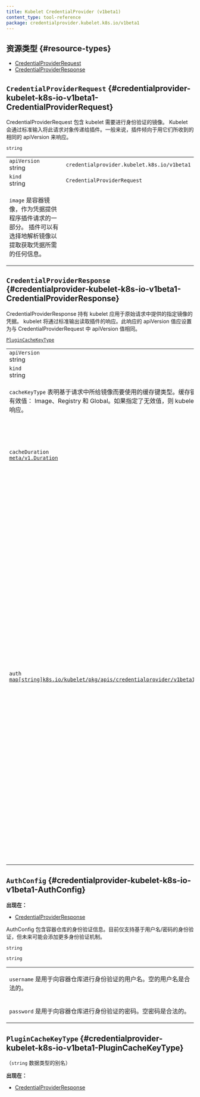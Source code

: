 ```yaml
---
title: Kubelet CredentialProvider (v1beta1)
content_type: tool-reference
package: credentialprovider.kubelet.k8s.io/v1beta1
---
```


## 资源类型   {#resource-types}

- [CredentialProviderRequest](#credentialprovider-kubelet-k8s-io-v1beta1-CredentialProviderRequest)
- [CredentialProviderResponse](#credentialprovider-kubelet-k8s-io-v1beta1-CredentialProviderResponse)

## `CredentialProviderRequest`     {#credentialprovider-kubelet-k8s-io-v1beta1-CredentialProviderRequest}

<p>
CredentialProviderRequest 包含 kubelet 需要进行身份验证的镜像。
Kubelet 会通过标准输入将此请求对象传递给插件。一般来说，插件倾向于用它们所收到的相同的 apiVersion 来响应。
</p>

<table class="table">
<tbody>
    
<tr><td><code>apiVersion</code><br/>string</td><td><code>credentialprovider.kubelet.k8s.io/v1beta1</code></td></tr>
<tr><td><code>kind</code><br/>string</td><td><code>CredentialProviderRequest</code></td></tr>
    
  
<code>string</code>
</td>
<td>
   <p>
   <code>image</code> 是容器镜像，作为凭据提供程序插件请求的一部分。
   插件可以有选择地解析镜像以提取获取凭据所需的任何信息。
   </p>
</td>
</tr>
</tbody>
</table>

## `CredentialProviderResponse`     {#credentialprovider-kubelet-k8s-io-v1beta1-CredentialProviderResponse}

<p>
CredentialProviderResponse 持有 kubelet 应用于原始请求中提供的指定镜像的凭据。
kubelet 将通过标准输出读取插件的响应。此响应的 apiVersion 值应设置为与 CredentialProviderRequest 中 apiVersion 值相同。
</p>


<table class="table">
<tbody>
    
<tr><td><code>apiVersion</code><br/>string</td><td><code>credentialprovider.kubelet.k8s.io/v1beta1</code></td></tr>
<tr><td><code>kind</code><br/>string</td><td><code>CredentialProviderResponse</code></td></tr>
    
  
<a href="#credentialprovider-kubelet-k8s-io-v1beta1-PluginCacheKeyType"><code>PluginCacheKeyType</code></a>
</td>
<td>
   <p>
   <code>cacheKeyType</code> 表明基于请求中所给镜像而要使用的缓存键类型。缓存键类型有三个有效值：
   Image、Registry 和 Global。如果指定了无效值，则 kubelet 不会使用该响应。
   </p>
</td>
</tr>
<tr><td><code>cacheDuration</code><br/>
<a href="https://pkg.go.dev/k8s.io/apimachinery/pkg/apis/meta/v1#Duration"><code>meta/v1.Duration</code></a>
</td>
<td>
   <p>
   <code>cacheDuration</code> 表示所提供的凭据应该被缓存的时间。kubelet 使用这个字段为
   <code>auth</code> 中的凭据设置内存中数据的缓存时间。如果为空，kubelet 将使用 CredentialProviderConfig
   中提供的 defaultCacheDuration。如果设置为 0，kubelet 将不会缓存所提供的 <code>auth</code> 数据。
   </p>
</td>
</tr>
<tr><td><code>auth</code><br/>
<a href="#credentialprovider-kubelet-k8s-io-v1beta1-AuthConfig"><code>map[string]k8s.io/kubelet/pkg/apis/credentialprovider/v1beta1.AuthConfig</code></a>
</td>
<td>
   <p>
   <code>auth</code> 是一个映射，其中包含传递到 kubelet 的身份验证信息。
   每个键都是一个匹配镜像字符串（下面将对此进行详细介绍）。相应的 authConfig 值应该对所有与此键匹配的镜像有效。
   如果不能为请求的镜像返回有效的凭据，插件应将此字段设置为 null。
   </p>
   <p>
   映射中每个键值都是一个正则表达式，可以选择包含端口和路径。
   域名部分可以包含通配符，但在端口或路径中不能使用通配符。
   支持通配符作为子域，如 <code>&ast;.k8s.io</code> 或 <code>k8s.&ast;.io</code>，以及顶级域，如 <code>k8s.&ast;</code>。
   还支持匹配部分子域，如 <code>app&ast;.k8s.io</code>。每个通配符只能匹配一个子域段，
   因此 <code>&ast;.io</code> 不匹配 <code>&ast;.k8s.io</code>。
   </p>
   <p>
   当满足以下所有条件时，kubelet 会将镜像与键值匹配：
   </p>
   <ul>
    <li>两者都包含相同数量的域部分，并且每个部分都匹配。</li>
    <li><code>imageMatch</code> 的 URL 路径必须是目标镜像的 URL 路径的前缀。</li>
    <li>如果 <code>imageMatch</code> 包含端口，则该端口也必须在镜像中匹配。</li>
   </ul>
   <p>
   当返回多个键（key）时，kubelet 会倒序遍历所有键，这样：
   </p>
   <ul>
    <li>具有相同前缀的较长键位于较短键之前</li>
    <li>具有相同前缀的非通配符键位于通配符键之前。</li>
   </ul>
   <p>
   对于任何给定的匹配，kubelet 将尝试使用提供的凭据进行镜像拉取，并在第一次成功验证后停止拉取。
   </p>
   <p>键值示例：</p>
<ul>
<li>123456789.dkr.ecr.us-east-1.amazonaws.com</li>
<li>&ast;.azurecr.io</li>
<li>gcr.io</li>
<li>&ast;.&ast;.registry.io</li>
<li>registry.io:8080/path</li>
</ul>
</td>
</tr>
</tbody>
</table>

## `AuthConfig`     {#credentialprovider-kubelet-k8s-io-v1beta1-AuthConfig}
    
**出现在：**

- [CredentialProviderResponse](#credentialprovider-kubelet-k8s-io-v1beta1-CredentialProviderResponse)

AuthConfig 包含容器仓库的身份验证信息。目前仅支持基于用户名/密码的身份验证，但未来可能会添加更多身份验证机制。

<table class="table">
<tbody>
    
  
<code>string</code>
</td>
<td>
   <p>
   <code>username</code> 是用于向容器仓库进行身份验证的用户名。空的用户名是合法的。
   </p>
</td>
</tr>
<code>string</code>
</td>
<td>
   <p>
   <code>password</code> 是用于向容器仓库进行身份验证的密码。空密码是合法的。
   </p>
</td>
</tr>
</tbody>
</table>

## `PluginCacheKeyType`     {#credentialprovider-kubelet-k8s-io-v1beta1-PluginCacheKeyType}

（<code>string</code> 数据类型的别名）

**出现在：**

- [CredentialProviderResponse](#credentialprovider-kubelet-k8s-io-v1beta1-CredentialProviderResponse)